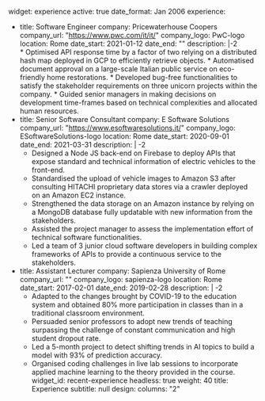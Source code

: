 widget: experience
active: true
date_format: Jan 2006
experience:
  - title: Software Engineer
    company: Pricewaterhouse Coopers
    company_url: "https://www.pwc.com/it/it/"
    company_logo: PwC-logo
    location: Rome
    date_start: 2021-01-12
    date_end: ""
    description: |-2        
        * Optimised API response time by a factor of two relying on a distributed hash map deployed in GCP to efficiently retrieve objects.
        * Automatised document approval on a large-scale Italian public service on eco-friendly home restorations.
        *	Developed bug-free functionalities to satisfy the stakeholder requirements on three unicorn projects within the company.
        *	Guided senior managers in making decisions on development time-frames based on technical complexities and allocated human resources.
  - title: Senior Software Consultant
    company: E Software Solutions
    company_url: "https://www.esoftwaresolutions.it/"
    company_logo: ESoftwareSolutions-logo
    location: Rome
    date_start: 2020-09-01
    date_end: 2021-03-31
    description: | -2
      * Designed a Node JS back-end on Firebase to deploy APIs that expose standard and technical information of electric vehicles to the front-end.
      * Standardised the upload of vehicle images to Amazon S3 after consulting HITACHI proprietary data stores via a crawler deployed on an Amazon EC2 instance.
      * Strengthened the data storage on an Amazon instance by relying on a MongoDB database fully updatable with new information from the stakeholders.
      * Assisted the project manager to assess the implementation effort of technical software functionalities.
      * Led a team of 3 junior cloud software developers in building complex frameworks of APIs to provide a continuous service to the stakeholders.
  - title: Assistant Lecturer
    company: Sapienza University of Rome
    company_url: ""
    company_logo: sapienza-logo
    location: Rome
    date_start: 2017-02-01
    date_end: 2019-02-28
    description: | -2
      * Adapted to the changes brought by COVID-19 to the education system and obtained 80% more participation in classes than in a traditional classroom environment.
      * Persuaded senior professors to adopt new trends of teaching surpassing the challenge of constant communication and high student dropout rate.
      * Led a 5-month project to detect shifting trends in AI topics to build a model with 93% of prediction accuracy.
      * Organised coding challenges in live lab sessions to incorporate applied machine learning to the theory provided in the course.
widget_id: recent-experience
headless: true
weight: 40
title: Experience
subtitle: null
design:
  columns: "2"